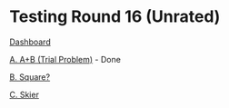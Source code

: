 # Testing Round 16 (Unrated)

[Dashboard](https://codeforces.com/contest/1351)

[A. A+B (Trial Problem)](https://codeforces.com/contest/1351/problem/A) - Done

[B. Square?](https://codeforces.com/contest/1351/problem/B)

[C. Skier](https://codeforces.com/contest/1351/problem/C)
